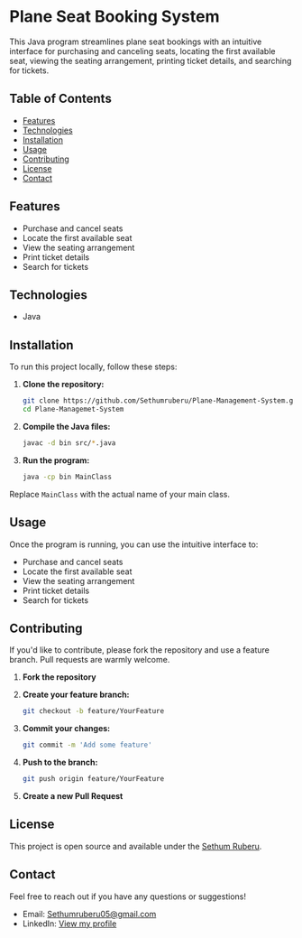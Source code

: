 # Plane Seat Booking System

This Java program streamlines plane seat bookings with an intuitive interface for purchasing and canceling seats, locating the first available seat, viewing the seating arrangement, printing ticket details, and searching for tickets.

## Table of Contents

- [Features](#features)
- [Technologies](#technologies)
- [Installation](#installation)
- [Usage](#usage)
- [Contributing](#contributing)
- [License](#license)
- [Contact](#contact)

## Features

- Purchase and cancel seats
- Locate the first available seat
- View the seating arrangement
- Print ticket details
- Search for tickets

## Technologies

- Java

## Installation

To run this project locally, follow these steps:

1. **Clone the repository:**

    ```sh
    git clone https://github.com/Sethumruberu/Plane-Management-System.git
    cd Plane-Managemet-System
    ```

2. **Compile the Java files:**

    ```sh
    javac -d bin src/*.java
    ```

3. **Run the program:**

    ```sh
    java -cp bin MainClass
    ```

Replace `MainClass` with the actual name of your main class.

## Usage

Once the program is running, you can use the intuitive interface to:

- Purchase and cancel seats
- Locate the first available seat
- View the seating arrangement
- Print ticket details
- Search for tickets

## Contributing

If you'd like to contribute, please fork the repository and use a feature branch. Pull requests are warmly welcome.

1. **Fork the repository**
2. **Create your feature branch:**

    ```sh
    git checkout -b feature/YourFeature
    ```

3. **Commit your changes:**

    ```sh
    git commit -m 'Add some feature'
    ```

4. **Push to the branch:**

    ```sh
    git push origin feature/YourFeature
    ```

5. **Create a new Pull Request**

## License

This project is open source and available under the [Sethum Ruberu](https://www.linkedin.com/in/sethum-ruberu-90a369293/).

## Contact

Feel free to reach out if you have any questions or suggestions!

- Email: Sethumruberu05@gmail.com
- LinkedIn: [View my profile](https://www.linkedin.com/in/sethum-ruberu-90a369293/)

